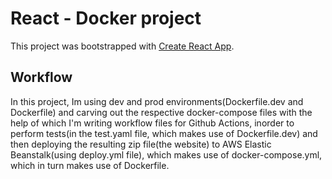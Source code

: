 # React - Docker project

This project was bootstrapped with [Create React App](https://github.com/facebook/create-react-app).

## Workflow

In this project, Im using dev and prod environments(Dockerfile.dev and Dockerfile) and carving out the respective docker-compose files with the help of which I'm writing workflow files for Github Actions, inorder to perform tests(in the test.yaml file, which makes use of Dockerfile.dev) and then deploying the resulting zip file(the website) to AWS Elastic Beanstalk(using deploy.yml file), which makes use of docker-compose.yml, which in turn makes use of Dockerfile.
